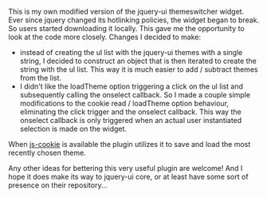 This is my own modified version of the jquery-ui themeswitcher widget.
Ever since jquery changed its hotlinking policies, the widget began to break.
So users started downloading it locally.
This gave me the opportunity to look at the code more closely.
Changes I decided to make:

* instead of creating the ul list with the jquery-ui themes with a single string, 
  I decided to construct an object that is then iterated to create the string with the ul list. 
  This way it is much easier to add / subtract themes from the list.
* I didn't like the loadTheme option triggering a click on the ul list and subsequently calling the onselect callback. 
  So I made a couple simple modifications to the cookie read / loadTheme option behaviour, 
  eliminating the click trigger and the onselect callback. 
  This way the onselect callback is only triggered when an actual user instantiated selection is made on the widget.

When [js-cookie](https://github.com/js-cookie/js-cookie/blob/latest/src/js.cookie.js "Javascript Cookie") is available the plugin utilizes it to save and load the most recently chosen theme.

Any other ideas for bettering this very useful plugin are welcome! And I hope it does make its way to jquery-ui core, 
or at least have some sort of presence on their repository...
